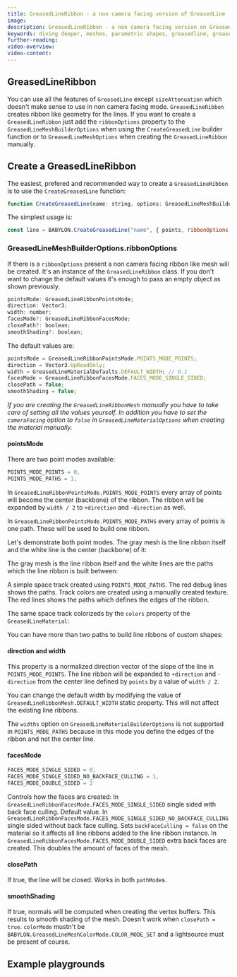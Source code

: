 ```yaml
---
title: GreasedLineRibbon - a non camera facing version oF GreasedLine 
image:
description: GreasedLineRibbon - a non camera facing version on GreasedLine 
keywords: diving deeper, meshes, parametric shapes, greasedline, greased line
further-reading:
video-overview:
video-content:
---
```


## GreasedLineRibbon

You can use all the features of `GreasedLine` except `sizeAttenuation` which doesn't make sense to use in non camera facing mode. `GreasedLineRibbon` creates ribbon like geometry for the lines. If you want to create a `GreasedLineRibbon` just add the `ribbonOptions` property to the `GreasedLineMeshBuilderOptions` when using the `CreateGreasedLine` builder function or to `GreasedLineMeshOptions` when creating the `GreasedLineRibbon` manually.

## Create a GreasedLineRibbon

The easiest, prefered and recommended way to create a `GreasedLineRibbon` is to use the `CreateGreasedLine` function:

```javascript
function CreateGreasedLine(name: string, options: GreasedLineMeshBuilderOptions, materialOptions?: Nullable<GreasedLineMaterialBuilderOptions>, scene?: Nullable<Scene>)
```

The simplest usage is:

```javascript
const line = BABYLON.CreateGreasedLine("name", { points, ribbonOptions: { } })
```

<Playground id="#P8NDK0#2" title="Basic usage" description="Basic scenarios with GreasedLineRibbon." />

### GreasedLineMeshBuilderOptions.ribbonOptions

If there is a `ribbonOptions` present a non camera facing ribbon like mesh will be created. It's an instance of the `GreasedLineRibbon` class. If you don't want to change the default values it's enough to pass an empty object as shown previously.

```javascript
pointsMode: GreasedLineRibbonPointsMode;
direction: Vector3;
width: number;
facesMode?: GreasedLineRibbonFacesMode;
closePath?: boolean;
smoothShading?: boolean;
```

The default values are:

```javascript
pointsMode = GreasedLineRibbonPointsMode.POINTS_MODE_POINTS;
direction = Vector3.UpReadOnly;
width = GreasedLineMaterialDefaults.DEFAULT_WIDTH; // 0.1
facesMode = GreasedLineRibbonFacesMode.FACES_MODE_SINGLE_SIDED;
closePath = false;
smoothShading = false;
```

*If you are creating the `GreasedLineRibbonMesh` manually you have to take care of setting all the values yourself. In addition you have to set the `cameraFacing` option to `false` in `GreasedLineMaterialOptions` when creating the material manually.*

#### **pointsMode**

There are two point modes available:

```javascript
POINTS_MODE_POINTS = 0,
POINTS_MODE_PATHS = 1,
```

In `GreasedLineRibbonPointsMode.POINTS_MODE_POINTS` every array of points will become the center (backbone) of the ribbon. The ribbon will be expanded by `width / 2` to `+direction` and `-direction` as well.

In `GreasedLineRibbonPointsMode.POINTS_MODE_PATHS` every array of points is one path. These will be used to build one ribbon.

Let's demonstrate both point modes. The gray mesh is the line ribbon itself and the white line is the center (backbone) of it:

<Playground id="#SS1UUI#30" title="Point mode POINTS_MODE_POINTS" description="Shows how POINTS_MODE_POINTS works." />

The gray mesh is the line ribbon itself and the white lines are the paths which the line ribbon is built between:

<Playground id="#SS1UUI#31" title="Point mode POINTS_MODE_PATHS" description="Shows how POINTS_MODE_PATHS works." />

A simple space track created using `POINTS_MODE_PATHS`. The red debug lines shows the paths. Track colors are created using a manually created texture. The red lines shows the paths which defines the edges of the ribbon.

<Playground id="#TN7XWX#35" title="Path mode" description="A simple space track - uses texture." />

The same space track colorizeds by the `colors` property of the `GreasedLineMaterial`:

<Playground id="#TN7XWX#34" title="Path mode" description="A simple space track - uses colors." />

You can have more than two paths to build line ribbons of custom shapes:

<Playground id="#SS1UUI#32" title="Point mode POINTS_MODE_PATHS with more paths" description="Shows how POINTS_MODE_PATHS works with more than 2 paths." />

#### **direction** and **width**

This property is a normalized direction vector of the slope of the line in `POINTS_MODE_POINTS`. The line ribbon will be expanded to `+direction` and `-direction` from the center line defined by `points` by a value of `width / 2`.

You can change the default width by modifying the value of `GreasedLineRibbonMesh.DEFAULT_WIDTH` static property. This will not affect the existing line ribbons.

The `widths` option on `GreasedLineMaterialBuilderOptions` is not supported in `POINTS_MODE_PATHS` because in this mode you define the edges of the ribbon and not the center line.

<Playground id="#1LRZ3#422" title="Shows different direction modes" />

#### **facesMode**

```javascript
FACES_MODE_SINGLE_SIDED = 0,
FACES_MODE_SINGLE_SIDED_NO_BACKFACE_CULLING = 1,
FACES_MODE_DOUBLE_SIDED = 2
```

Controls how the faces are created:
In `GreasedLineRibbonFacesMode.FACES_MODE_SINGLE_SIDED` single sided with back face culling. Default value.
In `GreasedLineRibbonFacesMode.FACES_MODE_SINGLE_SIDED_NO_BACKFACE_CULLING` single sided without back face culling. Sets `backFaceCulling = false` on the material so it affects all line ribbons added to the line ribbon instance.
In `GreasedLineRibbonFacesMode.FACES_MODE_DOUBLE_SIDED` extra back faces are created. This doubles the amount of faces of the mesh.

<Playground id="#SS1UUI#39" title="Shows different face modes" description="Shows different face modes." />

#### **closePath**

If true, the line will be closed. Works in both `pathMode`s.

<Playground id="#SS1UUI#38" title="Without closing the line ribbon path" description="Without closing the line ribbon path." />
<Playground id="#SS1UUI#37" title="Automatically closing the line ribbon path" description="Automatically closing the line ribbon path." />

#### **smoothShading**

If true, normals will be computed when creating the vertex buffers. This results to smooth shading of the mesh. Doesn't work when `closePath = true`. `colorMode` mustn't be `BABYLON.GreasedLineMeshColorMode.COLOR_MODE_SET` and a lightsource must be present of course.

<Playground id="#SS1UUI#35" title="Without smooth shading" description="Without smooth shading." />
<Playground id="#SS1UUI#36" title="With smooth shading" description="With smooth shading." />

## Example playgrounds

<Playground id="#FJRQ8N#138" title="Simple examples" description="A lot of simple examples in one PG." />
<Playground id="#SS1UUI#51" title="Tie drone" description="Shows how to use different options to build a small Imperial Tie drone." />
<Playground id="#SS1UUI#50" title="Tie drones army" description="Flying tie drones from the previous example" />
<Playground id="#H1LRZ3#407" title="Lazy mode" description="Lazy mode line ribbons." />
<Playground id="#H1LRZ3#415" title="Recycle logo" description="Recycle logo comparison. One created using a GreasedLineMesh and the second using GreasedLineRibbonMesh (non camera facing version vs camwea facing versions)." />








